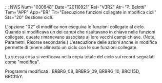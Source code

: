  :  : NWS Num="000648" Date="20110921" Rel="V3R2" Atr="P. Belotti" Tem="APP" App="BR" Tit="Esecuzione funzioni collegate in modifica cicli" Sts="20"
Gestione cicli.

L'opzione "02" di modifica non eseguiva le funzioni collegate al ciclo.
Quando si modificava un dei campi che risultavano in chiave nelle funzioni collegate, queste rimanevano associate ai loro vecchi campi chiave. (Note, Parametri, Risorse secondarie.) 
L'esecuzione delle azioni anche in modifica permette di tenere allineato un ciclo con le sue funzioni collegate.

La stessa cosa si verificava nella copia totale del ciclo sui record segnalati come "modifica".

Programmi modificati : 
BRBRG_08, BRBRG_09, BRBRG_10, BRCI15D, BRCI15Y.
